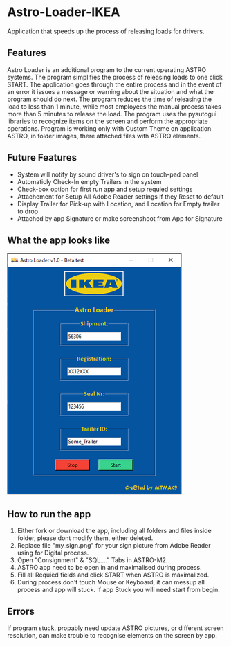 # Astro-Loader-IKEA
Application that speeds up the process of releasing loads for drivers.

## Features
Astro Loader is an additional program to the current operating ASTRO systems. 
The program simplifies the process of releasing loads to one click START.
The application goes through the entire process and in the event of an error it issues a message or warning about the situation and what the program should do next.
The program reduces the time of releasing the load to less than 1 minute, while most employees the manual process takes more than 5 minutes to release the load.
The program uses the pyautogui libraries to recognize items on the screen and perform the appropriate operations.
Program is working only with Custom Theme on application ASTRO, in folder images, there attached files with ASTRO elements.

## Future Features
- System will notify by sound driver's to sign on touch-pad panel
- Automaticly Check-In empty Trailers in the system
- Check-box option for first run app and setup requied settings
- Attachement for Setup All Adobe Reader settings if they Reset to default
- Display Trailer for Pick-up with Location, and Location for Empty trailer to drop
- Attached by app Signature or make screenshoot from App for Signature

## What the app looks like
![alt_text](https://github.com/mtmak9/Astro-Loader-IKEA/blob/Projects/App_image.png)

## How to run the app
1. Either fork or download the app, including all folders and files inside folder, please dont modify them, either deleted.
2. Replace file "my_sign.png" for your sign picture from Adobe Reader using for Digital process.
3. Open "Consignment" & "SQL...." Tabs in ASTRO-M2.
3. ASTRO app need to be open in and maximalised during process.
4. Fill all Requied fields and click START when ASTRO is maximalized.
5. During process don't touch Mouse or Keyboard, it can messup all process and app will stuck. If app Stuck you will need start from begin.

## Errors
If program stuck, propably need update ASTRO pictures, or different screen resolution, can make trouble to recognise elements on the screen by app.
